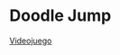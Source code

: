 # Doodle Jump

[Videojuego][webpage]

[webpage]: https://replit.com/@EduardoGmez1/DoodleJump#code/main.js
